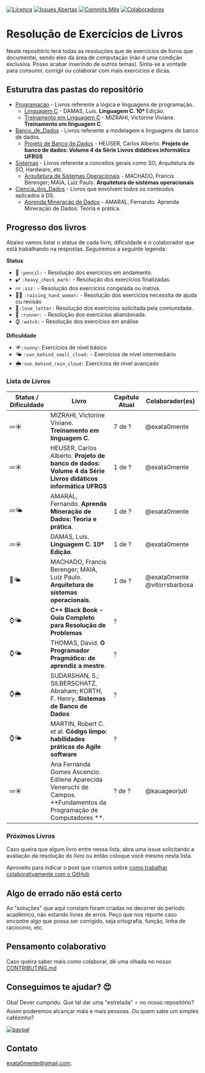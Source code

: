 [![Licença](https://img.shields.io/github/license/exata0mente/ResolucoesLivros.svg)](https://img.shields.io/github/license/exata0mente/ResolucoesLivros.svg)
[![Issues Abertas](https://img.shields.io/github/issues/exata0mente/ResolucoesLivros.svg)](https://img.shields.io/github/issues/exata0mente/ResolucoesLivros.svg)
[![Commits Mês](https://img.shields.io/github/commit-activity/m/exata0mente/ResolucoesLivros.svg)](https://img.shields.io/github/commit-activity/m/exata0mente/ResolucoesLivros.svg)
[![Colaboradores](https://img.shields.io/github/contributors/exata0mente/resolucoeslivros.svg)](https://img.shields.io/github/contributors/exata0mente/resolucoeslivros.svg)
# Resolução de Exercícios de Livros

Neste repositório terá todas as resoluções que de exercícios de livros que documentei, sendo eles da área de computação (não é uma condição exclusiva. Posso acabar inserindo de outros temas). Sinta-se a vontade para consumir, corrigir ou colaborar com mais exercícios e dicas.

## Esturutra das pastas do repositório


* [Programacao](Programacao/) - Livros referente a lógica e linguagens de programação.
  * [Linguagem C](Programacao/Linguagem-C) - DAMAS, Luis. **Linguagem C. 10ª** Edição.
  * [Treinamento em Linguagem C](Programacao/Treinamento_em_Linguagem_C) - MIZRAHI, Victorine Viviane. **Treinamento em linguagem C**.
* [Banco_de_Dados](Banco_de_Dados/) - Livros referente a modelagem e linguagens de banco de dados.
  * [Projeto de Banco de Dados](Banco_de_Dados/Projeto_de_BD) - HEUSER, Carlos Alberto. **Projeto de banco de dados: Volume 4 da Série Livros didáticos informática UFRGS**
* [Sistemas](Sistemas/) - Livros referente a conceitos gerais como SO, Arquitetura de SO, Hardware, etc.
  * [Arquitetura de Sistemas Operacionais](Sistemas/Arquitetura_de_SO) - MACHADO, Francis Berenger; MAIA, Luiz Paulo. **Arquitetura de sistemas operacionais**
* [Ciencia_dos_Dados](Ciencia_dos_Dados/) - Livros que envolvem todos os conteúdos aplicados à DS.
  * [Aprenda Mineração de Dados](Ciencia_dos_Dados/Livro_Aprenda_Mineracao_Dados) - AMARAL, Fernando. Aprenda Mineração de Dados: Teoria e prática.

## Progresso dos livros

Abaixo vamos listar o status de cada livro, dificuldade e o colaborador que está trabalhando na respostas. Seguiremos a seguinte legenda:

**Status**
* :pencil: `:pencil:`  - Resolução dos exercícios em andamento.
* :heavy_check_mark: `:heavy_check_mark:` - Resolução dos exercícios finalizadas.
* :zzz: `:zzz:` - Resolução dos exercícios congelada ou inativa.
* :raising_hand_woman: `:raising_hand_woman:` - Resolução dos exercícios necessita de ajuda ou revisão
* :love_letter:`:love_letter:` Resolução dos exercícios solicitada pela comiunidade.
* :runner: `:runner:` - Resolução dos exercícios abandonada.
* :watch: `:watch:` - Resolução dos exercícios em análise

**Dificuldade**
* :sunny:`:sunny:` Exercícios de nível básico
* :sun_behind_small_cloud: `:sun_behind_small_cloud:` - Exercícios de nível intermediário
* :sun_behind_rain_cloud:`:sun_behind_rain_cloud:` Exercícios de nível avançado

### Lista de Livros

Status / Dificuldade | Livro | Capítulo Atual | Colaborador(es)|
-------------------- |-------|----------------|----------------|
:zzz::sunny:| MIZRAHI, Victorine Viviane. **Treinamento em linguagem C**.|7 de ?| @exata0mente
:zzz::sunny:| HEUSER, Carlos Alberto. **Projeto de banco de dados: Volume 4 da Série Livros didáticos informática UFRGS** | 1 de ? | @exata0mente
:zzz::sun_behind_small_cloud: | AMARAL, Fernando. **Aprenda Mineração de Dados: Teoria e prática**. | 1 de ? | @exata0mente
:zzz::sunny:| DAMAS, Luis. **Linguagem C. 10ª Edição**. | 1 de ? | @exata0mente
:pencil::sun_behind_small_cloud:|MACHADO, Francis Berenger; MAIA, Luiz Paulo. **Arquitetura de sistemas operacionais**.| 1 de ? | @exata0mente @vitorrsbarbosa
:watch::sun_behind_small_cloud:| **C++ Black Book - Guia Completo para Resolução de Problemas** | ? |
:watch::sun_behind_small_cloud:|THOMAS, David. **O Programador Pragmático: de aprendiz a mestre**.|?|
:watch::sun_behind_rain_cloud:| SUDARSHAN, S.; SILBERSCHATZ, Abraham; KORTH, F. Henry. **Sistemas de Banco de Dados** | ? |
:watch::sun_behind_small_cloud:|MARTIN, Robert C. et al. **Código limpo: habilidades práticas do Agile software** | ? |
:zzz::sunny:| Ana Fernanda Gomes Ascencio. Edilene Aparecida Veneruchi de Campos. **Fundamentos da Programação de Computadores **.|? de ?| @kauageorjuti

### Próximos Livros

Caso queira que algum livro entre nessa lista, abra uma issue solicitando a avaliação da resolução do livro ou então coloque você mesmo nesta lista.

Aproveito para indicar o post que criamos sobre [como trabalhar colaborativamente com o GitHub](https://exata0mente.com.br/resp/como-trabalhar-colaborativamente-utilizando-o-github)

## Algo de errado não está certo

As "soluções" que aqui constam foram criadas no decorrer do periodo acadêmico, não estando livres de erros. Peço que nos reporte caso encontre algo que possa ser corrigido, seja ortografia, função, linha de raciocínio, etc.

## Pensamento colaborativo

Caso queira saber mais como colaborar, dê uma olhada no nosso [CONTRIBUTING.md](docs/CONTRIBUTING.md)

## Conseguimos te ajudar? :heart_eyes:

Oba! Dever cumprido. Que tal dar uma "estrelada" :star: no nosso repositório? Assim poderemos alcançar mais e mais pessoas. Ou quem sabe um simples cafézinho?

[![paypal](https://www.paypalobjects.com/en_US/i/btn/btn_donateCC_LG.gif)](https://www.paypal.com/cgi-bin/webscr?cmd=_s-xclick&hosted_button_id=JXFJQPWTTAWRC)

## Contato

exata0mente@gmail.com.
